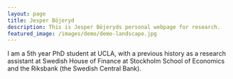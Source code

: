 ```yaml
---
layout: page
title: Jesper Böjeryd
description: This is Jesper Böjeryds personal webpage for research.
featured_image: /images/demo/demo-landscape.jpg
---
```


I am a 5th year PhD student at UCLA, with a previous history as a research assistant at Swedish House of Finance at Stockholm School of Economics and the Riksbank (the Swedish Central Bank).
